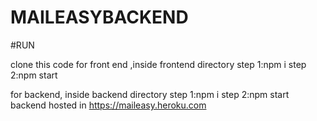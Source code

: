 # MAILEASYBACKEND

#RUN

clone this code
for front end ,inside frontend directory
step 1:npm i
step 2:npm start

for backend, inside backend directory
step 1:npm i
step 2:npm start
backend hosted in https://maileasy.heroku.com

